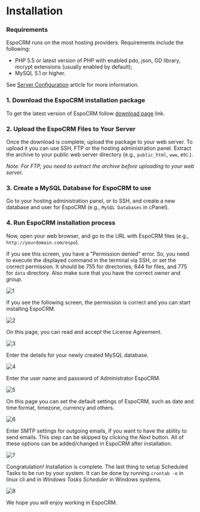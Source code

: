 # Installation

### Requirements
EspoCRM runs on the most hosting providers. Requirements include the following:

* PHP 5.5 or latest version of PHP with enabled pdo, json, GD library, mcrypt extensions (usually enabled by default);
* MySQL 5.1 or higher.

See [Server Configuration](server-configuration.md) article for more information.

### 1. Download the EspoCRM installation package
To get the latest version of EspoCRM follow [download page](http://www.espocrm.com/download/) link.

### 2. Upload the EspoCRM Files to Your Server

Once the download is complete, upload the package to your web server. 
To upload it you can use SSH, FTP or the hosting administration panel.
Extract the archive to your public web server directory (e.g., `public_html`, `www`, etc.).

_Note: For FTP, you need to extract the archive before uploading to your web server._

### 3. Create a MySQL Database for EspoCRM to use

Go to your hosting administration panel, or to SSH, and create a new database and user for EspoCRM (e.g., `MySQL Databases` in cPanel).

### 4. Run EspoCRM installation process

Now, open your web browser, and go to the URL with EspoCRM files (e.g., `http://yourdomain.com/espo`).

If you see this screen, you have a "Permission denied" error. 
So, you need to execute the displayed command in the terminal via SSH, or set the correct permission. 
It should be 755 for directories, 644 for files, and 775 for `data` directory. 
Also make sure that you have the correct _owner_ and _group_.

![1](../_static/images/administration/installation/1.png)

If you see the following screen, the permission is correct and you can start installing EspoCRM.

![2](../_static/images/administration/installation/2.png)

On this page, you can read and accept the License Agreement.

![3](../_static/images/administration/installation/3.png)

Enter the details for your newly created MySQL database.

![4](../_static/images/administration/installation/4.png)

Enter the user name and password of Administrator EspoCRM.

![5](../_static/images/administration/installation/5.png)

On this page you can set the default settings of EspoCRM, such as date and time format, timezone, currency and others.

![6](../_static/images/administration/installation/6.png)

Enter SMTP settings for outgoing emails, if you want to have the ability to send emails. 
This step can be skipped by clicking the _Next_ button. 
All of these options can be added/changed in EspoCRM after installation.

![7](../_static/images/administration/installation/7.png)

Congratulation! Installation is complete. 
The last thing to setup Scheduled Tasks to be run by your system. It can be done by running `crontab -e` in linux cli and in _Windows Tasks Scheduler_ in Windows systems.

![8](../_static/images/administration/installation/8.png)

We hope you will enjoy working in EspoCRM.
